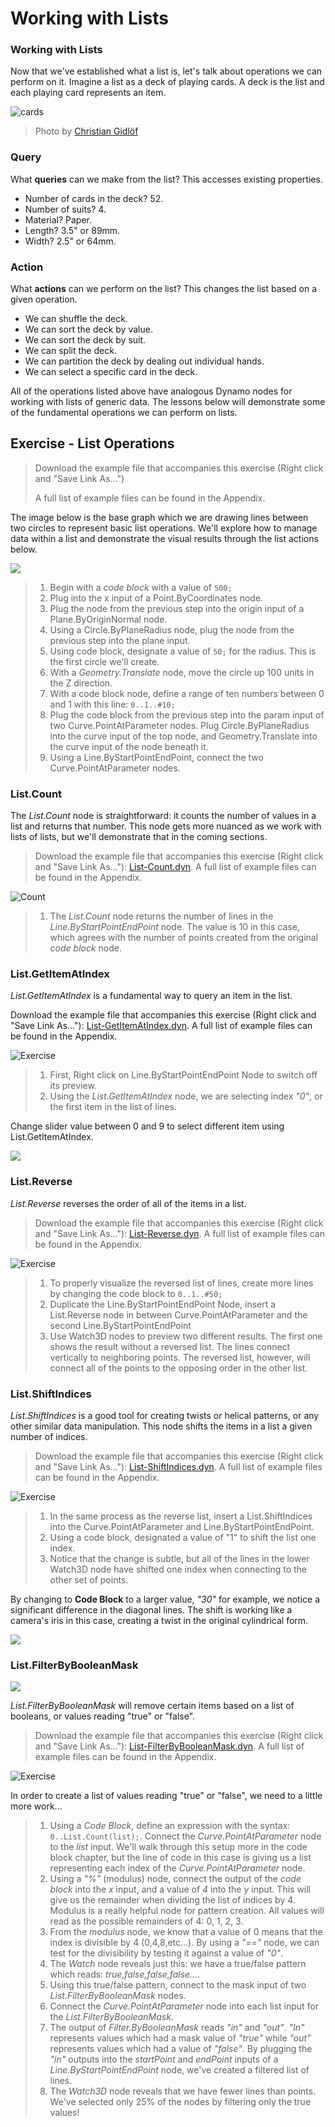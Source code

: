 # Working with Lists

### Working with Lists

Now that we've established what a list is, let's talk about operations we can perform on it. Imagine a list as a deck of playing cards. A deck is the list and each playing card represents an item.

![cards](../../.gitbook/assets/Playing\_cards\_modified.jpg)

> Photo by [Christian Gidlöf](https://commons.wikimedia.org/wiki/File:Playing\_cards\_modified.jpg)

### Query

What **queries** can we make from the list? This accesses existing properties.

* Number of cards in the deck? 52.
* Number of suits? 4.
* Material? Paper.
* Length? 3.5" or 89mm.
* Width? 2.5" or 64mm.

### Action

What **actions** can we perform on the list? This changes the list based on a given operation.

* We can shuffle the deck.
* We can sort the deck by value.
* We can sort the deck by suit.
* We can split the deck.
* We can partition the deck by dealing out individual hands.
* We can select a specific card in the deck.

All of the operations listed above have analogous Dynamo nodes for working with lists of generic data. The lessons below will demonstrate some of the fundamental operations we can perform on lists.

## **Exercise - List Operations**

> Download the example file that accompanies this exercise (Right click and "Save Link As...")
>
> A full list of example files can be found in the Appendix.

The image below is the base graph which we are drawing lines between two circles to represent basic list operations. We'll explore how to manage data within a list and demonstrate the visual results through the list actions below.

![](<../../.gitbook/assets/working with list - list operation.jpg>)

> 1. Begin with a _code block_ with a value of `500;`
> 2. Plug into the x input of a Point.ByCoordinates node.
> 3. Plug the node from the previous step into the origin input of a Plane.ByOriginNormal node.
> 4. Using a Circle.ByPlaneRadius node, plug the node from the previous step into the plane input.
> 5. Using code block, designate a value of `50;` for the radius. This is the first circle we'll create.
> 6. With a _Geometry.Translate_ node, move the circle up 100 units in the Z direction.
> 7. With a code block node, define a range of ten numbers between 0 and 1 with this line: `0..1..#10;`
> 8. Plug the code block from the previous step into the param input of two Curve.PointAtParameter nodes. Plug Circle.ByPlaneRadius into the curve input of the top node, and Geometry.Translate into the curve input of the node beneath it.
> 9. Using a Line.ByStartPointEndPoint, connect the two Curve.PointAtParameter nodes.

### List.Count

The _List.Count_ node is straightforward: it counts the number of values in a list and returns that number. This node gets more nuanced as we work with lists of lists, but we'll demonstrate that in the coming sections.

> Download the example file that accompanies this exercise (Right click and "Save Link As..."): [List-Count.dyn](https://github.com/h-iL/ForkedDynamoPrimerReorganized/blob/main/06\_Designing-with-Lists/datasets/6-2/List-Count.dyn). A full list of example files can be found in the Appendix.

![Count](<../../.gitbook/assets/working with list - list operation - list count.jpg>)

> 1. The _List.Count_ node returns the number of lines in the _Line.ByStartPointEndPoint_ node. The value is 10 in this case, which agrees with the number of points created from the original _code block_ node.

### List.GetItemAtIndex

_List.GetItemAtIndex_ is a fundamental way to query an item in the list.

Download the example file that accompanies this exercise (Right click and "Save Link As..."): [List-GetItemAtIndex.dyn](https://github.com/h-iL/ForkedDynamoPrimerReorganized/blob/main/06\_Designing-with-Lists/datasets/6-2/List-GetItemAtIndex.dyn). A full list of example files can be found in the Appendix.

![Exercise](<../../.gitbook/assets/working with list - get item index 01.jpg>)

> 1. First, Right click on Line.ByStartPointEndPoint Node to switch off its preview.
> 2. Using the _List.GetItemAtIndex_ node, we are selecting index _"0"_, or the first item in the list of lines.

Change slider value between 0 and 9 to select different item using List.GetItemAtIndex.

![](<../../.gitbook/assets/working with list - get item index 02.gif>)

### List.Reverse

_List.Reverse_ reverses the order of all of the items in a list.

> Download the example file that accompanies this exercise (Right click and "Save Link As..."): [List-Reverse.dyn](https://github.com/h-iL/ForkedDynamoPrimerReorganized/blob/main/06\_Designing-with-Lists/datasets/6-2/List-Reverse.dyn). A full list of example files can be found in the Appendix.

![Exercise](<../../.gitbook/assets/working with list - list reverse.jpg>)

> 1. To properly visualize the reversed list of lines, create more lines by changing the code block to `0..1..#50;`
> 2. Duplicate the Line.ByStartPointEndPoint Node, insert a List.Reverse node in between Curve.PointAtParameter and the second Line.ByStartPointEndPoint
> 3. Use Watch3D nodes to preview two different results. The first one shows the result without a reversed list. The lines connect vertically to neighboring points. The reversed list, however, will connect all of the points to the opposing order in the other list.

### List.ShiftIndices <a href="#listshiftindices" id="listshiftindices"></a>

_List.ShiftIndices_ is a good tool for creating twists or helical patterns, or any other similar data manipulation. This node shifts the items in a list a given number of indices.

> Download the example file that accompanies this exercise (Right click and "Save Link As..."): [List-ShiftIndices.dyn](https://primer.dynamobim.org/06\_Designing-with-Lists/datasets/6-2/List-ShiftIndices.dyn). A full list of example files can be found in the Appendix.

![Exercise](<../../.gitbook/assets/working with list - shiftIndices 01.jpg>)

> 1. In the same process as the reverse list, insert a List.ShiftIndices into the Curve.PointAtParameter and Line.ByStartPointEndPoint.
> 2. Using a code block, designated a value of "1" to shift the list one index.
> 3. Notice that the change is subtle, but all of the lines in the lower Watch3D node have shifted one index when connecting to the other set of points.

By changing to **Code Block** to a larger value, _"30"_ for example, we notice a significant difference in the diagonal lines. The shift is working like a camera's iris in this case, creating a twist in the original cylindrical form.

![](<../../.gitbook/assets/working with list - shiftIndices 02.jpg>)

### List.FilterByBooleanMask <a href="#listfilterbybooleanmask" id="listfilterbybooleanmask"></a>

![](../../.gitbook/assets/ListFilterBool.png)

_List.FilterByBooleanMask_ will remove certain items based on a list of booleans, or values reading "true" or "false".

> Download the example file that accompanies this exercise (Right click and "Save Link As..."): [List-FilterByBooleanMask.dyn](https://primer.dynamobim.org/06\_Designing-with-Lists/datasets/6-2/List-FilterByBooleanMask.dyn). A full list of example files can be found in the Appendix.

![Exercise](<../../.gitbook/assets/working with list - filter by bool mask.jpg>)

In order to create a list of values reading "true" or "false", we need to a little more work...

> 1. Using a _Code Block_, define an expression with the syntax: `0..List.Count(list);`. Connect the _Curve.PointAtParameter_ node to the _list_ input. We'll walk through this setup more in the code block chapter, but the line of code in this case is giving us a list representing each index of the _Curve.PointAtParameter_ node.
> 2. Using a _"%"_ (modulus) node, connect the output of the _code block_ into the _x_ input, and a value of _4_ into the _y_ input. This will give us the remainder when dividing the list of indices by 4. Modulus is a really helpful node for pattern creation. All values will read as the possible remainders of 4: 0, 1, 2, 3.
> 3. From the _modulus_ node, we know that a value of 0 means that the index is divisible by 4 (0,4,8,etc...). By using a _"=="_ node, we can test for the divisibility by testing it against a value of _"0"_.
> 4. The _Watch_ node reveals just this: we have a true/false pattern which reads: _true,false,false,false..._.
> 5. Using this true/false pattern, connect to the mask input of two _List.FilterByBooleanMask_ nodes.
> 6. Connect the _Curve.PointAtParameter_ node into each list input for the _List.FilterByBooleanMask_.
> 7. The output of _Filter.ByBooleanMask_ reads _"in"_ and _"out"_. _"In"_ represents values which had a mask value of _"true"_ while _"out"_ represents values which had a value of _"false"_. By plugging the _"in"_ outputs into the _startPoint_ and _endPoint_ inputs of a _Line.ByStartPointEndPoint_ node, we've created a filtered list of lines.
> 8. The _Watch3D_ node reveals that we have fewer lines than points. We've selected only 25% of the nodes by filtering only the true values!
